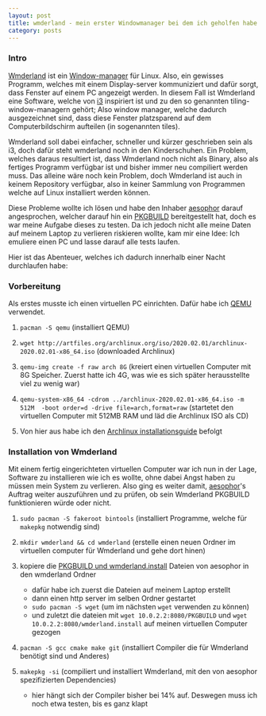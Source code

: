 ```yaml
---
layout: post
title: wmderland - mein erster Windowmanager bei dem ich geholfen habe
category: posts
---
```


### Intro

[Wmderland](https://github.com/aesophor/wmderland) ist ein
[Window-manager](https://wiki.archlinux.org/index.php/Window_manager)
für Linux. Also, ein gewisses Programm, welches mit einem Display-server
kommuniziert und dafür sorgt, dass Fenster auf einem PC angezeigt werden.
In diesem Fall ist Wmderland eine Software, welche von [i3](http://i3wm.org/)
inspiriert ist und zu den so genannten tiling-window-managern gehört;
Also window manager, welche dadurch ausgezeichnet sind, dass diese Fenster
platzsparend auf dem Computerbildschirm aufteilen (in sogenannten tiles).

Wmderland soll dabei einfacher, schneller und kürzer geschrieben sein als
i3, doch dafür steht wmderland noch in den Kinderschuhen.
Ein Problem, welches daraus resultiert ist, dass Wmderland noch nicht
als Binary, also als fertiges Programm verfügbar ist und bisher immer
neu compiliert werden muss. Das alleine wäre noch kein Problem, doch
Wmderland ist auch in keinem Repository verfügbar, also in keiner Sammlung
von Programmen welche auf Linux installiert werden können.

Diese Probleme wollte ich lösen und habe den Inhaber [aesophor](https://github.com/aesophor)
darauf angesprochen, welcher darauf hin ein [PKGBUILD](https://wiki.archlinux.org/index.php/PKGBUILD)
bereitgestellt hat, doch es war meine Aufgabe dieses zu testen.
Da ich jedoch nicht alle meine Daten auf meinem Laptop zu verlieren
riskieren wollte, kam mir eine Idee: Ich emuliere einen PC und lasse darauf
alle tests laufen.

Hier ist das Abenteuer, welches ich dadurch innerhalb einer Nacht durchlaufen
habe:

### Vorbereitung

Als erstes musste ich einen virtuellen PC einrichten. Dafür habe ich
[QEMU](https://www.qemu.org/) verwendet.

1. `pacman -S qemu` (installiert QEMU)

2. `wget http://artfiles.org/archlinux.org/iso/2020.02.01/archlinux-2020.02.01-x86_64.iso`
	(downloaded Archlinux)

3. `qemu-img create -f raw arch 8G` (kreiert einen virtuellen Computer
	mit 8G Speicher. Zuerst hatte ich 4G, was wie es sich später
	herausstellte viel zu wenig war)

4. `qemu-system-x86_64 -cdrom ../archlinux-2020.02.01-x86_64.iso -m 512M  -boot order=d -drive file=arch,format=raw`
	(startetet den virtuellen Computer mit 512MB RAM und läd die Archlinux
	ISO als CD)

5. Von hier aus habe ich den [Archlinux installationsguide](https://wiki.archlinux.org/index.php/Installation_guide)
	befolgt

### Installation von Wmderland

Mit einem fertig eingerichteten virtuellen Computer war ich nun in der
Lage, Software zu installieren wie ich es wollte, ohne dabei Angst haben
zu müssen mein System zu verlieren. Also ging es weiter damit, [aesophor](https://github.com/aesophor)'s
Auftrag weiter auszuführen und zu prüfen, ob sein Wmderland PKGBUILD
funktionieren würde oder nicht.

1. `sudo pacman -S fakeroot bintools` (installiert Programme, welche für
	`makepkg` notwendig sind)

2. `mkdir wmderland && cd wmderland` (erstelle einen neuen Ordner im
	virtuellen computer für Wmderland und gehe dort hinen)

3. kopiere die [PKGBUILD und wmderland.install](https://github.com/aesophor/wmderland/issues/31)
	Dateien von aesophor in den wmderland Ordner
	- dafür habe ich zuerst die Dateien auf meinem Laptop erstellt
	- dann einen http server im selben Ordner gestartet
	- `sudo pacman -S wget` (um im nächsten `wget` verwenden zu können)
	- und zuletzt die dateien mit `wget 10.0.2.2:8080/PKGBUILD` und `wget 10.0.2.2:8080/wmderland.install`
		auf meinen virtuellen Computer gezogen

4. `pacman -S gcc cmake make git` (installiert Compiler die für Wmderland
	benötigt sind und Anderes)

5. `makepkg -si` (compiliert und installiert Wmderland, mit den von
	aesophor spezifizierten Dependencies)
	- hier hängt sich der Compiler bisher bei 14% auf. Deswegen muss ich
		noch etwa testen, bis es ganz klapt
